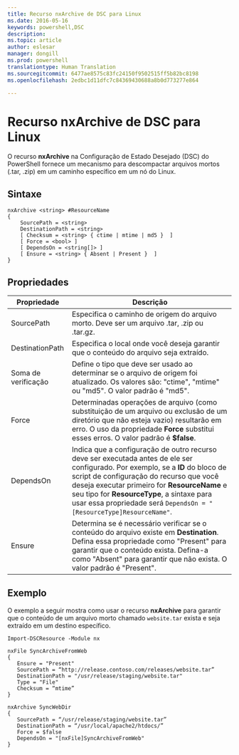 ```yaml
---
title: Recurso nxArchive de DSC para Linux
ms.date: 2016-05-16
keywords: powershell,DSC
description: 
ms.topic: article
author: eslesar
manager: dongill
ms.prod: powershell
translationtype: Human Translation
ms.sourcegitcommit: 6477ae8575c83fc24150f9502515ff5b82bc8198
ms.openlocfilehash: 2edbc1d11dfc7c84369430688a8b0d773277e864

---
```


# Recurso nxArchive de DSC para Linux

O recurso **nxArchive** na Configuração de Estado Desejado (DSC) do PowerShell fornece um mecanismo para descompactar arquivos mortos (.tar, .zip) em um caminho específico em um nó do Linux.

## Sintaxe

```
nxArchive <string> #ResourceName
{
    SourcePath = <string>
    DestinationPath = <string>
    [ Checksum = <string> { ctime | mtime | md5 }  ]
    [ Force = <bool> ]
    [ DependsOn = <string[]> ]
    [ Ensure = <string> { Absent | Present }  ]
}
```

## Propriedades

|  Propriedade |  Descrição | 
|---|---|
| SourcePath| Especifica o caminho de origem do arquivo morto. Deve ser um arquivo .tar, .zip ou .tar.gz. | 
| DestinationPath| Especifica o local onde você deseja garantir que o conteúdo do arquivo seja extraído.| 
| Soma de verificação| Define o tipo que deve ser usado ao determinar se o arquivo de origem foi atualizado. Os valores são: "ctime", "mtime" ou "md5". O valor padrão é "md5".| 
| Force| Determinadas operações de arquivo (como substituição de um arquivo ou exclusão de um diretório que não esteja vazio) resultarão em erro. O uso da propriedade **Force** substitui esses erros. O valor padrão é **$false**.| 
| DependsOn | Indica que a configuração de outro recurso deve ser executada antes de ele ser configurado. Por exemplo, se a **ID** do bloco de script de configuração do recurso que você deseja executar primeiro for **ResourceName** e seu tipo for **ResourceType**, a sintaxe para usar essa propriedade será `DependsOn = "[ResourceType]ResourceName"`.| 
| Ensure| Determina se é necessário verificar se o conteúdo do arquivo existe em **Destination**. Defina essa propriedade como "Present" para garantir que o conteúdo exista. Defina-a como "Absent" para garantir que não exista. O valor padrão é "Present".| 

## Exemplo

O exemplo a seguir mostra como usar o recurso **nxArchive** para garantir que o conteúdo de um arquivo morto chamado `website.tar` exista e seja extraído em um destino específico.

```
Import-DSCResource -Module nx 

nxFile SyncArchiveFromWeb
{
   Ensure = "Present"
   SourcePath = “http://release.contoso.com/releases/website.tar”
   DestinationPath = "/usr/release/staging/website.tar"
   Type = "File"
   Checksum = “mtime”
}

nxArchive SyncWebDir
{
   SourcePath = “/usr/release/staging/website.tar”
   DestinationPath = “/usr/local/apache2/htdocs/”
   Force = $false
   DependsOn = "[nxFile]SyncArchiveFromWeb"
} 
```




<!--HONumber=Aug16_HO3-->



